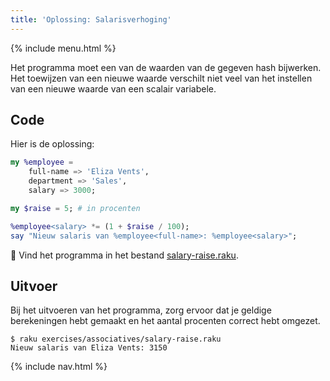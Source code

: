 ```yaml
---
title: 'Oplossing: Salarisverhoging'
---
```


{% include menu.html %}

Het programma moet een van de waarden van de gegeven hash bijwerken. Het toewijzen van een nieuwe waarde verschilt niet veel van het instellen van een nieuwe waarde van een scalair variabele.

## Code

Hier is de oplossing:

```raku
my %employee =
    full-name => 'Eliza Vents',
    department => 'Sales',
    salary => 3000;

my $raise = 5; # in procenten

%employee<salary> *= (1 + $raise / 100);
say "Nieuw salaris van %employee<full-name>: %employee<salary>";
```

🦋 Vind het programma in het bestand [salary-raise.raku](https://github.com/ash/raku-course/blob/master/exercises/associatives/salary-raise.raku).

## Uitvoer

Bij het uitvoeren van het programma, zorg ervoor dat je geldige berekeningen hebt gemaakt en het aantal procenten correct hebt omgezet.

```console
$ raku exercises/associatives/salary-raise.raku
Nieuw salaris van Eliza Vents: 3150
```

{% include nav.html %}